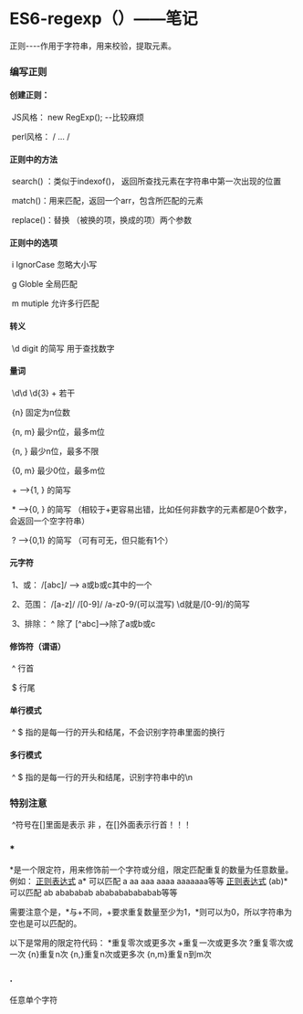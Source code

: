 # ES6-regexp（）——笔记

正则----作用于字符串，用来校验，提取元素。

### 编写正则

#### 	创建正则：

​		JS风格： new RegExp();  --比较麻烦

​		perl风格： /  ... /

#### 	正则中的方法

​		search() ：类似于indexof()， 返回所查找元素在字符串中第一次出现的位置

​		match()：用来匹配，返回一个arr，包含所匹配的元素

​		replace()：替换 （被换的项，换成的项）两个参数

#### 	正则中的选项

​		i   IgnorCase   忽略大小写

​		g  Globle   全局匹配

​		m  mutiple  允许多行匹配

#### 	转义

​		\d  digit 的简写  用于查找数字

#### 	量词

​		\d\d  \d{3}  + 若干

​		{n}  固定为n位数

​		{n, m}  最少n位，最多m位

​		{n, }  最少n位，最多不限

​		{0, m} 最少0位，最多m位

​		+ -->{1, } 的简写

​		* -->{0, } 的简写    （相较于+更容易出错，比如任何非数字的元素都是0个数字，会返回一个空字符串）

​		? -->{0,1} 的简写 （可有可无，但只能有1个）

#### 	元字符

​		1、或： /[abc]/ --> a或b或c其中的一个

​		2、范围： /[a-z]/ /[0-9]/  /a-z0-9/(可以混写)   \d就是/[0-9]/的简写

​		3、排除： ^ 除了  \[^abc]-->除了a或b或c

#### 	修饰符（谓语）

​		^   行首

​		$   行尾

#### 	单行模式

​		^ $ 指的是每一行的开头和结尾，不会识别字符串里面的换行

#### 	多行模式

​		^ $ 指的是每一行的开头和结尾，识别字符串中的\n

### 特别注意

​	^符号在[]里面是表示  非  ，在[]外面表示行首！！！

### *

*是一个限定符，用来修饰前一个字符或分组，限定匹配重复的数量为任意数量。
例如：
[正则表达式](http://www.baidu.com/s?wd=%E6%AD%A3%E5%88%99%E8%A1%A8%E8%BE%BE%E5%BC%8F&tn=SE_PcZhidaonwhc_ngpagmjz&rsv_dl=gh_pc_zhidao)  a\*  可以匹配 a   aa   aaa  aaaa aaaaaaa等等
[正则表达式](http://www.baidu.com/s?wd=%E6%AD%A3%E5%88%99%E8%A1%A8%E8%BE%BE%E5%BC%8F&tn=SE_PcZhidaonwhc_ngpagmjz&rsv_dl=gh_pc_zhidao)   (ab)\*   可以匹配  ab  abababab   ababababababab等等

需要注意个是，\*与+不同，+要求重复数量至少为1，*则可以为0，所以字符串为空也是可以匹配的。

以下是常用的限定符代码：
*重复零次或更多次
+重复一次或更多次
?重复零次或一次
{n}重复n次
{n,}重复n次或更多次
{n,m}重复n到m次

### .

任意单个字符